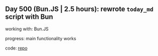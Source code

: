 ## Day 500 (Bun.JS | 2.5 hours): rewrote `today_md` script with Bun

working with: Bun.JS

progress: main functionality works

code: [repo](https://github.com/alexvyber/1000days-cli.git)